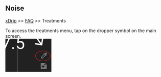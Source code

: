 ## Noise
[xDrip](../README.md) >> [FAQ](./FAQ_page.md) >> Treatments  

To access the treatments menu, tap on the dropper symbol on the main screen.  
![](./images/syringe-symbol.png)  



  
